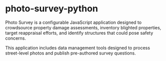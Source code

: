 # photo-survey-python

Photo Survey is a configurable JavaScript application designed to crowdsource property damage assessments, inventory blighted properties, target reappraisal efforts, and identify structures that could pose safety concerns.

This application includes data management tools designed to process street-level photos and publish pre-authored survey questions.
